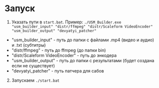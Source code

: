 # Запуск
1. Указать пути в `start.bat`. Пример:
`./USM_Builder.exe "usm_builder_input" "distr/ffmpeg" "distr/Scaleform VideoEncoder" "usm_builder_output" "devyatyi_patcher"`
* "usm_builder_input" - путь до папки с файлами .mp4 (видео и аудио) и .txt (субтитры)
* "distr/ffmpeg" - путь до ffmpeg (до папки bin)
* "distr/Scaleform VideoEncoder" - путь до энкодера
* "usm_builder_output" - путь до папки с результатами (будет создана если не существует)
* "devyatyi_patcher" - путь патчера для сабов
2. Запускаем `./start.bat`